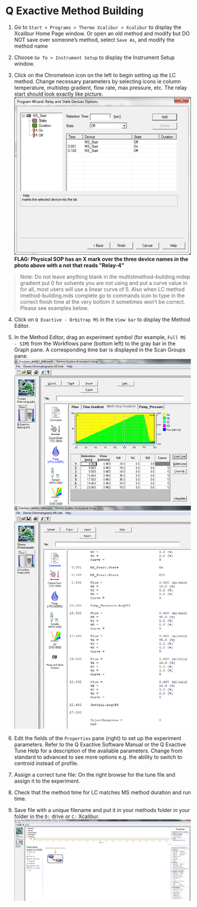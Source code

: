 # Q Exactive Method Building

1. Go to `Start > Programs > Thermo Xcalibur > Xcalibur` to display the Xcalibur Home Page window.  Or open an old method and modify but DO NOT save over someone’s method, select `Save As`, and modify the method name

2. Choose `Go To > Instrument Setup` to display the Instrument Setup window. 

3. Click on the Chromeleon icon on the left to begin setting up the LC method. Change necessary parameters by selecting icons ie column temperature, multistep gradient, flow rate, max pressure, etc. The relay start should look exactly like picture.
![](/images/QE_method_building-image01.png)
**FLAG: Physical SOP has an X mark over the three device names in the photo above with a not that reads "Relay-4"**
> Note: Do not leave anything blank in the multistmethod-building.mdep gradient put 0 for solvents you are not using and put a curve value in for all, most users will use a linear curve of 5. Also when LC method imethod-building.mds complete go to commands icon to type in the correct finish time at the very bottom it sometimes won’t be correct. Please see examples below.

4. Click on `Q Exactive - Orbitrap MS` in the `View bar` to display the Method Editor.

5. In the Method Editor, drag an experiment symbol (for example, `Full MS - SIM`) from the Workflows pane (bottom left) to the gray bar in the Graph pane. A corresponding time bar is displayed in the Scan Groups pane. 
![](/images/QE_method_building-image02.png)
![](/images/QE_method_building-image03.png)

6. Edit the fields of the `Properties` pane (right) to set up the experiment parameters. Refer to the Q Exactive Software Manual or the Q Exactive Tune Help for a description of the available parameters. Change from standard to advanced to see more options e.g. the ability to switch to centroid instead of profile. 

7. Assign a correct tune file:  On the right browse for the tune file and assign it to the experiment. 

8. Check that the method time for LC matches MS method duration and run time. 

9. Save file with a unique filename and put it in your methods folder in your folder in the `D:` drive or `C:` Xcalibur.
![](/images/QE_method_building-image04.png)